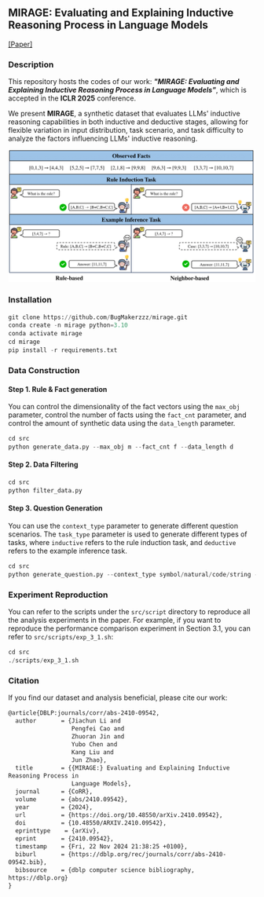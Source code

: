 ## MIRAGE: Evaluating and Explaining Inductive Reasoning Process in Language Models

[[Paper]](https://arxiv.org/abs/2410.09542) 

### Description

This repository hosts the codes of our work: ***"MIRAGE: Evaluating and Explaining Inductive Reasoning Process in Language Models"***, which is accepted in the **ICLR 2025** conference.

We present **MIRAGE**, a synthetic dataset that evaluates LLMs' inductive reasoning capabilities in both inductive and deductive stages, allowing for flexible variation in input distribution, task scenario, and task difficulty to analyze the factors influencing LLMs' inductive reasoning.

![Main Frame Work of Our Work](https://github.com/BugMakerzzz/mirage/blob/main/img/intro_fig.png)

### Installation

```python
git clone https://github.com/BugMakerzzz/mirage.git
conda create -n mirage python=3.10
conda activate mirage
cd mirage
pip install -r requirements.txt
```



### Data Construction

#### Step 1. Rule & Fact generation

You can control the dimensionality of the fact vectors using the `max_obj` parameter, control the number of facts using the `fact_cnt` parameter, and control the amount of synthetic data using the `data_length` parameter.

```python
cd src
python generate_data.py --max_obj m --fact_cnt f --data_length d
```

#### Step 2. Data Filtering

```python
cd src
python filter_data.py
```

#### Step 3. Question Generation

You can use the `context_type` parameter to generate different question scenarios. The `task_type` parameter is used to generate different types of tasks, where `inductive` refers to the rule induction task, and `deductive` refers to the example inference task.

```python
cd src
python generate_question.py --context_type symbol/natural/code/string --task_type inductive/deductive
```



### Experiment Reproduction

You can refer to the scripts under the `src/script` directory to reproduce all the analysis experiments in the paper. For example, if you want to reproduce the performance comparison experiment in Section 3.1, you can refer to `src/scripts/exp_3_1.sh`:

```python
cd src
./scripts/exp_3_1.sh
```



### Citation

If you find our dataset and analysis beneficial, please cite our work:

```
@article{DBLP:journals/corr/abs-2410-09542,
  author       = {Jiachun Li and
                  Pengfei Cao and
                  Zhuoran Jin and
                  Yubo Chen and
                  Kang Liu and
                  Jun Zhao},
  title        = {{MIRAGE:} Evaluating and Explaining Inductive Reasoning Process in
                  Language Models},
  journal      = {CoRR},
  volume       = {abs/2410.09542},
  year         = {2024},
  url          = {https://doi.org/10.48550/arXiv.2410.09542},
  doi          = {10.48550/ARXIV.2410.09542},
  eprinttype    = {arXiv},
  eprint       = {2410.09542},
  timestamp    = {Fri, 22 Nov 2024 21:38:25 +0100},
  biburl       = {https://dblp.org/rec/journals/corr/abs-2410-09542.bib},
  bibsource    = {dblp computer science bibliography, https://dblp.org}
}
```

